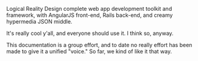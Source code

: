 Logical Reality Design complete web app development toolkit and framework, with
AngularJS front-end, Rails back-end, and creamy hypermedia JSON middle.

It's really cool y'all, and everyone should use it. I think so, anyway.

This documentation is a group effort, and to date no really effort has been
made to give it a unified "voice." So far, we kind of like it that way.
